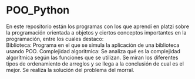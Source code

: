 # POO_Python
En este repositorio están los programas con los que aprendí en platzi sobre la programación
orientada a objetos y ciertos conceptos importantes en la programación, entre los cuales destaco:  
  Biblioteca: Programa en el que se simula la aplicación de una biblioteca usando POO.
  Complejidad algoritmica: 
        Se analiza qué es la complejidad algorítmica según las funciones que se utilizan.
        Se miran los diferentes tipos de ordenamiento de arreglos y se llega a la conclusión de cual es el mejor.
        Se realiza la solución del problema del morral.

